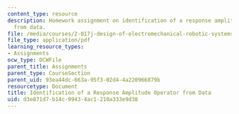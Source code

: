 ```yaml
---
content_type: resource
description: Homework assignment on identification of a response amplitude operator
  from data.
file: /media/courses/2-017j-design-of-electromechanical-robotic-systems-fall-2009/d3e871d7b14c99434ac1210a333e9d38_MIT2_017JF09_p23.pdf
file_type: application/pdf
learning_resource_types:
- Assignments
ocw_type: OCWFile
parent_title: Assignments
parent_type: CourseSection
parent_uid: 93ea44dc-663a-95f3-02d4-4a220966879b
resourcetype: Document
title: Identification of a Response Amplitude Operator from Data
uid: d3e871d7-b14c-9943-4ac1-210a333e9d38
---
```

